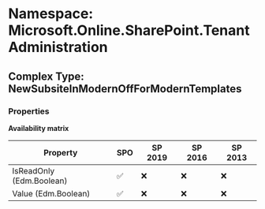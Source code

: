 # Namespace: Microsoft.Online.SharePoint.TenantAdministration

## Complex Type: NewSubsiteInModernOffForModernTemplates

### Properties

**Availability matrix**

Property | SPO | SP 2019 | SP 2016 | SP 2013
----------|-----|---------|---------|--------
IsReadOnly (Edm.Boolean) | ✅ | ❌ | ❌ | ❌
Value (Edm.Boolean) | ✅ | ❌ | ❌ | ❌
